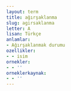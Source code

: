 ```yaml
---
layout: term
title: ağırşaklanma
slug: agirsaklanma
letter: A
lisan: Türkçe
anlamlar:
- Ağırşaklanmak durumu
ozellikler:
- - isim
ornekler:
- - ''
orneklerkaynak:
- - ''
---
```


